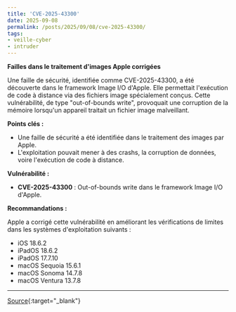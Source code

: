 ```yaml
---
title: 'CVE-2025-43300'
date: 2025-09-08
permalink: /posts/2025/09/08/cve-2025-43300/
tags:
- veille-cyber
- intruder
---
```

**Failles dans le traitement d'images Apple corrigées**

Une faille de sécurité, identifiée comme CVE-2025-43300, a été découverte dans le framework Image I/O d'Apple. Elle permettait l'exécution de code à distance via des fichiers image spécialement conçus. Cette vulnérabilité, de type "out-of-bounds write", provoquait une corruption de la mémoire lorsqu'un appareil traitait un fichier image malveillant.

**Points clés :**

*   Une faille de sécurité a été identifiée dans le traitement des images par Apple.
*   L'exploitation pouvait mener à des crashs, la corruption de données, voire l'exécution de code à distance.

**Vulnérabilité :**

*   **CVE-2025-43300** : Out-of-bounds write dans le framework Image I/O d'Apple.

**Recommandations :**

Apple a corrigé cette vulnérabilité en améliorant les vérifications de limites dans les systèmes d'exploitation suivants :

*   iOS 18.6.2
*   iPadOS 18.6.2
*   iPadOS 17.7.10
*   macOS Sequoia 15.6.1
*   macOS Sonoma 14.7.8
*   macOS Ventura 13.7.8

---
[Source](https://cvemon.intruder.io/cves/CVE-2025-43300){:target="_blank"}

